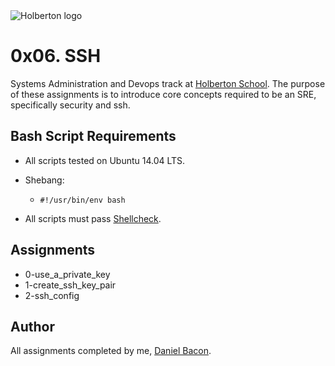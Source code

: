 <img src="https://www.holbertonschool.com/assets/holberton-logo-1cc451260ca3cd297def53f2250a9794810667c7ca7b5fa5879a569a457bf16f.png" alt="Holberton logo">

0x06. SSH
=========
Systems Administration and Devops track at [Holberton School](https://www.holbertonschool.com). The purpose of these assignments is to introduce core concepts required to be an SRE, specifically security and ssh.

Bash Script Requirements
------------------------
* All scripts tested on Ubuntu 14.04 LTS.
* Shebang:
  * ```#!/usr/bin/env bash```

* All scripts must pass [Shellcheck](https://github.com/koalaman/shellcheck).

Assignments
-----------
* 0-use_a_private_key
* 1-create_ssh_key_pair
* 2-ssh_config

Author
------
All assignments completed by me, [Daniel Bacon](https://github.com/dfbacon).
